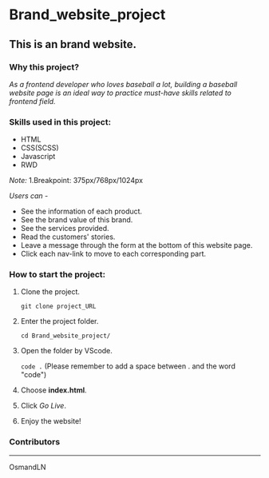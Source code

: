 # Brand_website_project
## This is an brand website. ##

### Why this project? ###

*As a frontend developer who loves baseball a lot,
building a baseball website page is an ideal way to practice must-have skills related to frontend field.*

### Skills used in this project: ###

- HTML
- CSS(SCSS)
- Javascript
- RWD

*Note:* 
1.Breakpoint: 375px/768px/1024px


*Users can -*

- See the information of each product.
- See the brand value of this brand.
- See the services provided.
- Read the customers' stories.
- Leave a message through the form at the bottom of this website page.
- Click each nav-link to move to each corresponding part.

### How to start the project: ###

1. Clone the project.  

   `git clone project_URL`

2. Enter the project folder.

   `cd Brand_website_project/`

3. Open the folder by VScode. 

   `code .` (Please remember to add a space between . and the word "code")
   
4. Choose **index.html**.
5. Click *Go Live*.
6. Enjoy the website!   

### Contributors ###
---
OsmandLN

